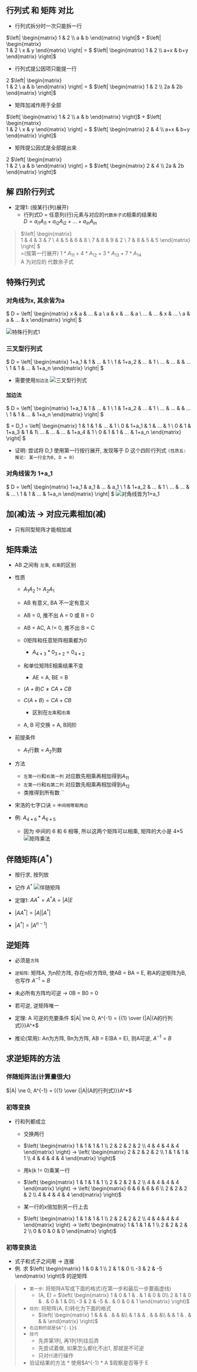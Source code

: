 ## 行列式 和 矩阵 对比
* 行列式拆分时一次只能拆一行

$\left| \begin{matrix}  
1 & 2 \\
a & b 
\end{matrix} \right|$
+
$\left| \begin{matrix}  
1 & 2 \\
x & y 
\end{matrix} \right| = $
$\left| \begin{matrix}  
1 & 2 \\
a+x & b+y 
\end{matrix} \right|$  

* 行列式提公因项只能提一行

2
$\left| \begin{matrix}  
1 & 2 \\
a & b 
\end{matrix} \right| = $
$\left| \begin{matrix}  
1 & 2 \\
2a & 2b 
\end{matrix} \right|$

* 矩阵加减作用于全部

$\left[ \begin{matrix}  
1 & 2 \\
a & b 
\end{matrix} \right]$
+
$\left[ \begin{matrix}  
1 & 2 \\
x & y 
\end{matrix} \right] = $
$\left[ \begin{matrix}  
2 & 4 \\
a+x & b+y 
\end{matrix} \right]$  

* 矩阵提公因式是全部提出来

2
$\left[ \begin{matrix}  
1 & 2 \\
a & b 
\end{matrix} \right] = $
$\left[ \begin{matrix}  
2 & 4 \\
2a & 2b 
\end{matrix} \right]$
## 解 四阶行列式
* 定理1: (按某行(列)展开)    
    * 行列式D = 任意列(行)元素与对应的`代数余子式`相乘的结果和  
    $D = a_{i1}A_{i1} + a_{i2}A_{i2} + ... + a_{in}A_{in}$
> $\left| \begin{matrix}  
> 1 & 4 & 3 & 7 \\
> 4 & 5 & 6 & 8 \\
> 7 & 8 & 9 & 2 \\
> 7 & 8 & 5 & 5
> \end{matrix} \right| $  
> =(按第一行展开) $1 * A_{11} + 4 * A_{12} + 3 * A_{13} + 7 * A_{14}$   
> A 为对应的 代数余子式  
## 特殊行列式
### 对角线为x, 其余皆为a
$ D = \left| \begin{matrix} 
x & a & ... & a \\
a & x & ... & a \\
... & ... & x & ... \\
a & a & ... & x
\end{matrix} \right| $ 

![特殊行列式1](./pictures/特殊行列式1.jpg)
### 三叉型行列式
$ D = \left| \begin{matrix} 
1+a_1 & 1 & ... & 1 \\
1 & 1+a_2 & ... & 1 \\
... & ... &  & ... \\
1 & 1 & ... & 1+a_n
\end{matrix} \right| $   
* 需要使用`加边法`
![三叉型行列式](./pictures/三叉型行列式.jpg)
#### 加边法
$ D = \left| \begin{matrix} 
1+a_1 & 1 & ... & 1 \\
1 & 1+a_2 & ... & 1 \\
... & ... &  & ... \\
1 & 1 & ... & 1+a_n
\end{matrix} \right| $   

$ = D_1 = \left| \begin{matrix} 
1 & 1 & 1 & ... & 1 \\
0 & 1+a_1 & 1 & ... & 1 \\
0 & 1 & 1+a_3 & 1 & 1\\
... & ... & ... & 1+a_4 & 1 \\
0 & 1 & 1 & ... & 1+a_n
\end{matrix} \right| $   
* 证明: 尝试将 D_1 使用第一行按行展开, 发现等于 D 这个四阶行列式 `(性质五: 推论: 某一行全为0, D = 0)`
### 对角线皆为 1+a_1
$ D = \left| \begin{matrix} 
1+a_1 & a_1 & ... & a_1 \\
1 & 1+a_2 & ... & 1 \\
... & ... &   & ... \\
1 & 1 & ... & 1+a_n 
\end{matrix} \right| $
![对角线皆为1+a_1](./pictures/对角线皆为1+a_1.jpg)

## 加(减)法 -> 对应元素相加(减)
* 只有同型矩阵才能相加减    

## 矩阵乘法
* AB 之间有 `左乘`, `右乘`的区别
* 性质
    * $A_1A_2$ != $A_2A_1$

    * AB 有意义, BA 不一定有意义
    * AB = 0, 推不出 A = 0 或 B = 0
    * AB = AC, A != 0, 推不出 B = C
    * 0矩阵和任意矩阵相乘都为0
        * $A_{4*3} * 0_{3*2}$ = $0_{4*2}$ 
    * 和单位矩阵E相乘结果不变
        * AE = A, BE = B
    * $(A+B)C \ne CA + CB$
    * $C(A+B) = CA + CB$
        * 区别在`左乘`和`右乘`
    * A, B 可交换 = A, B同阶 
* 前提条件
    * $A_1$行数 = $A_2$列数    
* 方法
    * `左第一行`和`右第一列` 对应数先相乘再相加得到$A_{11}$ 
    * `左第一行`和`右第二列` 对应数先相乘再相加得到$A_{12}$
    * 类推得到所有数 ``

* 宋浩的七字口诀 = `中间相等取两边`
* 例: $A_{4*6} * A_{6*5}$
    * 因为 中间的 6 和 6 相等, 所以这两个矩阵可以相乘, 矩阵的大小是 4*5    
    ![矩阵乘法](./pictures/矩阵乘法.png)

## 伴随矩阵($A^*$)
* 按行求, 按列放
* 记作 $A^*$
![伴随矩阵](./pictures/伴随矩阵.png)

* 定理1: $AA^* = A^*A = |A|E$
* $|AA^*| = |A||A^*|$
* $|A^*| = |A^{n-1}|$

## 逆矩阵
* 必须是`方阵`

* `逆矩阵`: 矩阵A, 为n阶方阵, 存在n阶方阵B, 使AB = BA = E, 称A的逆矩阵为B, 也写作 $A^{-1} = B$
* 未必所有方阵均可逆 -> 0B = B0 = 0
* 若可逆, 逆矩阵唯一

* 定理: A 可逆的充要条件 $|A| \ne 0, A^{-1} = {{1} \over {|A|(A的行列式)}}A^*$

* 推论(常用): An为方阵, Bn为方阵, AB = E(BA = E), 则A可逆, $A^{-1} = B$
## 求逆矩阵的方法
### 伴随矩阵法(计算量很大)
$|A| \ne 0, A^{-1} = {{1} \over {|A|(A的行列式)}}A^*$
### 初等变换
* 行和列都成立
    * 交换两行 
    * $\left( \begin{matrix}  
    1 & 1 & 1 & 1 \\
    2 & 2 & 2 & 2 \\
    4 & 4 & 4 & 4  
\end{matrix} \right) -> \left( \begin{matrix}  
2 & 2 & 2 & 2 \\
1 & 1 & 1 & 1 \\
4 & 4 & 4 & 4  
\end{matrix} \right)$
    
    * 用k(k != 0)乘某一行 
    * $\left( \begin{matrix}  
1 & 1 & 1 & 1 \\
2 & 2 & 2 & 2 \\
4 & 4 & 4 & 4  
\end{matrix} \right) -> \left( \begin{matrix}  
6 & 6 & 6 & 6 \\
2 & 2 & 2 & 2 \\
4 & 4 & 4 & 4  
\end{matrix} \right)$
    * 某一行的x倍加到另一行上去 
    * $\left( \begin{matrix}  
1 & 1 & 1 & 1 \\
2 & 2 & 2 & 2 \\
4 & 4 & 4 & 4  
\end{matrix} \right) -> \left( \begin{matrix}  
1 & 1 & 1 & 1 \\
2 & 2 & 2 & 2 \\
0 & 0 & 0 & 0  
\end{matrix} \right)$
### 初等变换法
* 式子和式子之间用 -> 连接
* 例. 求 $\left( \begin{matrix}  
    1 & 0 & 1 \\
    2 & 1 & 0 \\
    -3 & 2 & -5  
    \end{matrix} \right)$ 的逆矩阵
> * `第一步`: 将矩阵A写成下面的格式(在第一步和最后一步要画虚线) 
>   * (A, E) = $\left( \begin{matrix}  
    1 & 0 & 1 & . & 1 & 0 & 0\\
    2 & 1 & 0 & . & 0 & 1 & 0\\
  -3 & 2 & -5 & . & 0 & 0 & 1 
    \end{matrix} \right)$  
> * `目的`: 将矩阵(A, E)转化为下面的格式  
>   * $\left( \begin{matrix}  
    1 &  &  & . & & &\\
     & 1 &  & . & & &\\
     &  & 1 & . & & & 
    \end{matrix} \right)$  
> * `右边剩的就是$A^{-1}$`
> * `技巧`
>   * 先弄第1列, 再1列1列往后弄
>   * 先尝试着做, 如果怎么都化不出1, 那就是不可逆
>   * 只对`行`进行操作
> * 验证结果的方法
>       * 使用$A^{-1} * A $观察是否等于 E